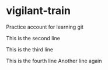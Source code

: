 # vigilant-train
Practice account for learning git

This is the second line

This is the third line

This is the fourth line
Another line again
